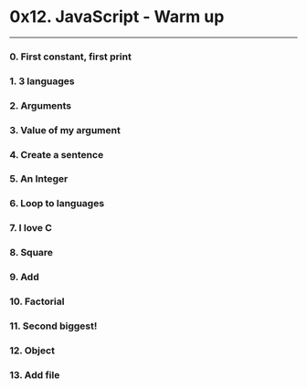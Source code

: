 # 0x12. JavaScript - Warm up

---
### 0. First constant, first print
### 1. 3 languages
### 2. Arguments
### 3. Value of my argument
### 4. Create a sentence
### 5. An Integer
### 6. Loop to languages
### 7. I love C
### 8. Square
### 9. Add
### 10. Factorial
### 11. Second biggest!
### 12. Object
### 13. Add file

